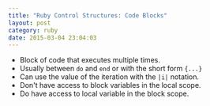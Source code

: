 ```yaml
---
title: "Ruby Control Structures: Code Blocks" 
layout: post
category: ruby
date: 2015-03-04 23:04:03 
---
```


- Block of code that executes multiple times.
- Usually between `do` and `end` or with the short form `{...}`
- Can use the value of the iteration with the `|i|` notation.
- Don't have access to block variables in the local scope.
- Do have access to local variable in the block scope.